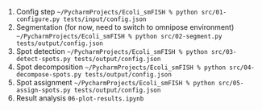 1. Config step
   `~/PycharmProjects/Ecoli_smFISH % python src/01-configure.py tests/input/config.json`
2. Segmentation (for now, need to switch to omnipose environment)
   `~/PycharmProjects/Ecoli_smFISH % python src/02-segment.py tests/output/config.json`
3. Spot detection
   `~/PycharmProjects/Ecoli_smFISH % python src/03-detect-spots.py tests/output/config.json`
4. Spot decomposition
   `~/PycharmProjects/Ecoli_smFISH % python src/04-decompose-spots.py tests/output/config.json`
5. Spot assignment
   `~/PycharmProjects/Ecoli_smFISH % python src/05-assign-spots.py tests/output/config.json`
6. Result analysis
   `06-plot-results.ipynb`

